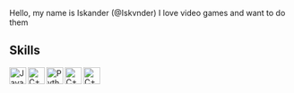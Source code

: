 Hello, my name is Iskander (@Iskvnder)
I love video games and want to do them

## Skills
<img align="left" alt="Java" width="30px" src="https://cdn-icons-png.flaticon.com/512/152/152760.png" />

<img align="left" alt="C++" width="30px" src="https://img.icons8.com/ios-filled/500/c-plus-plus-logo.png" />

<img align="left" alt="Python" width="30px" src="https://upload.wikimedia.org/wikipedia/commons/thumb/d/d3/Python_icon_%28black_and_white%29.svg/2048px-Python_icon_%28black_and_white%29.svg.png" />

<img align="left" alt="C++" width="30px" src="https://e7.pngegg.com/pngimages/214/636/png-clipart-unreal-tournament-unreal-engine-4-fortnite-others-thumbnail.png" />

<img align="left" alt="C++" width="30px" src="https://icon-library.com/images/unity-icon/unity-icon-1.jpg" />



[youtube]: https://www.youtube.com/channel/UCrtvnlbEhhjLexI_wuO5Xvg

